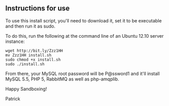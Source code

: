 ## Instructions for use

To use this install script, you'll need to download it, set it to be executable and then run it as sudo.  

To do this, run the following at the command line of an Ubuntu 12.10 server instance:

```shell
wget http://bit.ly/Zzz1HH
mv Zzz1HH install.sh
sudo chmod +x install.sh
sudo ./install.sh
```

From there, your MySQL root password will be P@ssword1 and it'll install MySQL 5.5, PHP 5, RabbitMQ as well as php-amqplib.  

Happy Sandboxing!

Patrick